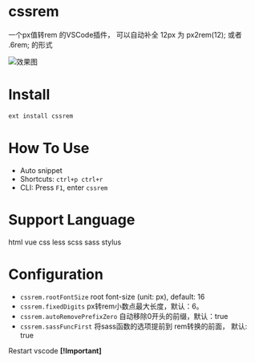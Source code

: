 # cssrem

一个px值转rem 的VSCode插件， 可以自动补全  12px 为 px2rem(12); 或者 .6rem; 的形式

![效果图](screenshots/cssrem.gif)

# Install

```bash
ext install cssrem
```

# How To Use

+ Auto snippet
+ Shortcuts: `ctrl+p ctrl+r`
+ CLI: Press `F1`, enter `cssrem`

# Support Language

html vue css less scss sass stylus

# Configuration

+ `cssrem.rootFontSize` root font-size (unit: px), default: 16
+ `cssrem.fixedDigits` px转rem小数点最大长度，默认：6。
+ `cssrem.autoRemovePrefixZero` 自动移除0开头的前缀，默认：true
+ `cssrem.sassFuncFirst` 将sass函数的选项提前到 rem转换的前面， 默认: true

Restart vscode **[!Important]**